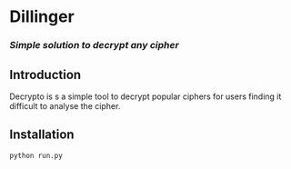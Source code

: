 # Dillinger
### _Simple solution to decrypt any cipher_

## Introduction
Decrypto is s a simple tool to decrypt popular ciphers for users finding it difficult to analyse the cipher.
## Installation

```sh
python run.py
```

